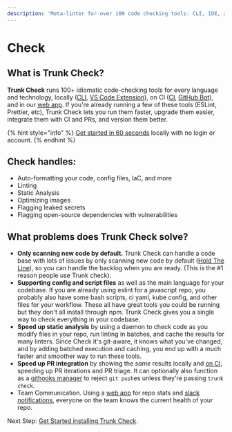 ```yaml
---
description: 'Meta-linter for over 100 code checking tools: CLI, IDE, and on the web.'
---
```


# Check

## What is Trunk Check?

**Trunk Check** runs 100+ idiomatic code-checking tools for every language and technology, locally ([CLI](advanced-setup/cli/), [VS Code Extension](ide-integration/vs-code.md)), on CI ([CI](check-cloud-ci-integration/), [GitHub Bot](check-cloud-ci-integration/get-started/)), and in our [web app](https://app.trunk.io). If you're already running a few of these tools (ESLint, Prettier, etc), Trunk Check lets you run them faster, upgrade them easier, integrate them with CI and PRs, and version them better.

{% hint style="info" %}
[Get started in 60 seconds](usage.md) locally with no login or account.
{% endhint %}

## Check handles:

* Auto-formatting your code, config files, IaC, and more
* Linting
* Static Analysis
* Optimizing images
* Flagging leaked secrets
* Flagging open-source dependencies with vulnerabilities

## What problems does Trunk Check solve?

* **Only scanning new code by default.** Trunk Check can handle a code base with lots of issues by only scanning new code by default ([Hold The Line](configuration/hold-the-line.md)), so you can handle the backlog when you are ready. (This is the #1 reason people use Trunk check).
* **Supporting config and script files** as well as the main language for your codebase. If you are already using eslint for a javascript repo, you probably also have some bash scripts, ci yaml, kube config, and other files for your workflow. These all have great tools you could be running but they don't all install through npm. Trunk Check gives you a single way to check everything in your codebase.
* **Speed up static analysis** by using a daemon to check code as you modify files in your repo, run linting in batches, and cache the results for many linters. Since Check it's git-aware, it knows what you've changed, and by adding batched execution and caching, you end up with a much faster and smoother way to run these tools.
* **Speed up PR integration** by showing the _same_ results locally and [on CI](check-cloud-ci-integration/), speeding up PR iterations and PR triage. It can optionally also function as a [githooks manager](advanced-setup/actions/git-hooks.md) to reject `git push`es unless they're passing `trunk check`.
* Team Communication. Using a [web app](https://app.trunk.io/) for repo stats and [slack notifications](../administration/integration-for-slack.md), everyone on the team knows the current health of your repo.

Next Step: [ Get Started installing Trunk Check](usage.md).
